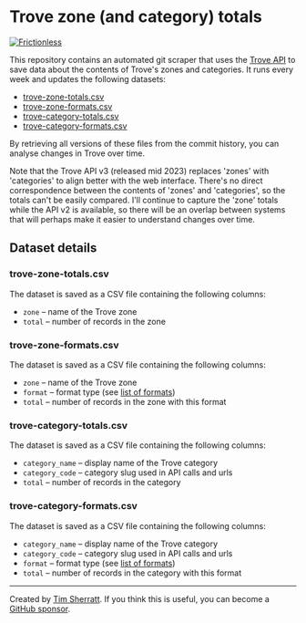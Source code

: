 # Trove zone (and category) totals

[![Frictionless](https://github.com/wragge/trove-zone-totals/actions/workflows/frictionless.yaml/badge.svg)](https://repository.frictionlessdata.io/report?user=wragge&repo=trove-zone-totals&flow=frictionless)

This repository contains an automated git scraper that uses the [Trove API](https://troveconsole.herokuapp.com/) to save data about the contents of Trove's zones and categories. It runs every week and updates the following datasets:

* [trove-zone-totals.csv](data/trove-zone-totals.csv)
* [trove-zone-formats.csv](data/trove-zone-formats.csv)
* [trove-category-totals.csv](data/trove-category-totals.csv)
* [trove-category-formats.csv](data/trove-category-formats.csv)

By retrieving all versions of these files from the commit history, you can analyse changes in Trove over time.

Note that the Trove API v3 (released mid 2023) replaces 'zones' with 'categories' to align better with the web interface. There's no direct correspondence between the contents of 'zones' and 'categories', so the totals can't be easily compared. I'll continue to capture the 'zone' totals while the API v2 is available, so there will be an overlap between systems that will perhaps make it easier to understand changes over time.

## Dataset details

### trove-zone-totals.csv

The dataset is saved as a CSV file containing the following columns:

* `zone` – name of the Trove zone
* `total` – number of records in the zone

### trove-zone-formats.csv

The dataset is saved as a CSV file containing the following columns:

* `zone` – name of the Trove zone
* `format` – format type (see [list of formats](https://trove.nla.gov.au/about/create-something/using-api/api-technical-guide#formats))
* `total` – number of records in the zone with this format

### trove-category-totals.csv

The dataset is saved as a CSV file containing the following columns:

* `category_name` – display name of the Trove category
* `category_code` – category slug used in API calls and urls
* `total` – number of records in the category

### trove-category-formats.csv

The dataset is saved as a CSV file containing the following columns:

* `category_name` – display name of the Trove category
* `category_code` – category slug used in API calls and urls
* `format` – format type (see [list of formats](https://trove.nla.gov.au/about/create-something/using-api/api-technical-guide#formats))
* `total` – number of records in the category with this format

---

Created by [Tim Sherratt](https://timsherratt.org). If you think this is useful, you can become a [GitHub sponsor](https://github.com/sponsors/wragge).

